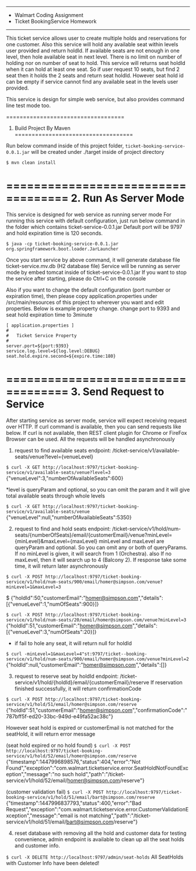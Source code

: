 **********************************
*  Walmart Coding Assignment
*  Ticket BookingService Homework
**********************************

This ticket service allows user to create multiple holds and reservations for one customer.
Also this service will hold any available seat within levels user provided and return holdId.
If available seats are not enough in one level, then hole available seat in next level.
There is no limit on number of holding nor on number of seat to hold. This service will returns
seat holdId when it can hold at least one seat. So if user request 10 seats, but find 2 seat then
it holds the 2 seats and return seat holdId. However seat hold id can be empty if service cannot
find any available seat in the levels user provided.

This service is design for simple web service, but also provides command line test mode too.


===================================
1. Build Project By Maven
===================================

Run below command inside of this project folder, ```ticket-booking-service-0.0.1.jar``` will be created under ./target
inside of project directory

```$ mvn clean install```

===================================
2. Run As Server Mode
===================================

This service is designed for web service as running server mode
For running this service with default configuration, just run below command in the folder which contains ticket-service-0.0.1.jar
Default port will be 9797 and hold expiration time is 120 seconds.


```$ java -cp ticket-booking-service-0.0.1.jar org.springframework.boot.loader.JarLauncher```


Once you start service by above command, it will generate database file ticket-service.mv.db (H2 database file)
Service will be running as server mode by embed tomcat inside of ticket-service-0.0.1.jar
If you want to stop the service after starting, please do Ctrl+C on the console

Also if you want to change the default configuration (port number or expiration time), then please copy application.properties
under /src/main/resources of this project to wherever you want and edit properties.
Below is example property change. change port to 9393 and seat hold expiration time to 3minute

```
[ application.properties ]
#
#   Ticket Service Property
#
server.port=${port:9393}
service.log.level=${log.level:DEBUG}
seat.hold.expire.second=${expire.time:180}
```
===================================
3. Send Request to Service
===================================

After starting service as server mode, service will expect receiving request over HTTP.
If curl command is available, then you can send requests like below. If curl is not available, then REST client plugin for Chrome or FireFox
Browser can be used. All the requests will be handled asynchronously

1) request to find available seats
   endpoint: /ticket-service/v1/available-seats/venue?level={venueLevel}

```$ curl -X GET http://localhost:9797/ticket-booking-service/v1/available-seats/venue?level=3```
{"venueLevel":3,"numberOfAvailableSeats":600}


*level is queryParam and optional, so you can omit the param and it will give total available seats through whole levels

```$ curl -X GET http://localhost:9797/ticket-booking-service/v1/available-seats/venue```
{"venueLevel":null,"numberOfAvailableSeats":5350}



2) request to find and hold seats
   endpoint: /ticket-service/v1/hold/num-seats/{numberOfSeats}/email/{customerEmail}/venue?minLevel={minLevel}&maxLevel={maxLevel}
   minLevel and maxLevel are queryParam and optional. So you can omit any or both of queryParams.
   If no minLevel is given, it will search from 1 (Orchestra). also If no maxLevel,
   then it will search up to 4 (Balcony 2). If response take some time, it will return later asynchronously

```$ curl -X POST http://localhost:9797/ticket-booking-service/v1/hold/num-seats/900/email/homer@simpson.com/venue?minLevel=1&maxLevel=3```

$ {"holdId":50,"customerEmail":"homer@simpson.com","details":[{"venueLevel":1,"numOfSeats":900}]}


```$ curl -X POST http://localhost:9797/ticket-booking-service/v1/hold/num-seats/20/email/homer@simpson.com/venue?minLevel=3```
{"holdId":51,"customerEmail":"homer@simpson.com","details":[{"venueLevel":3,"numOfSeats":20}]}

* if fail to hole any seat, it will return null for holdId

```$ curl -minLevel=1&maxLevel=4"st:9797/ticket--booking-service/v1/hold/num-seats/900/email/homer@simpson.com/venue?minLevel=2```
{"holdId":null,"customerEmail":"homer@simpson.com","details":[]}


3) request to reserve seat by holdId
   endpoint: /ticket-service/v1/hold/{holdId}/email/{customerEmail}/reserve
   If reservation finished successfully, it will return confirmationCode


```$ curl -X POST http://localhost:9797/ticket-booking-service/v1/hold/51/email/homer@simpson.com/reserve```
{"holdId":51,"customerEmail":"homer@simpson.com","confirmationCode":"787bff5f-ed20-33bc-949d-e49fa52ac38c"}


However seat hold is expired or customerEmail is not matched for the seatHold, it will return error message

(seat hold expired or no hold found)
```$ curl -X POST http://localhost:9797/ticket-booking-service/v1/hold/52/email/homer@simpson.com/reserve```
{"timestamp":1447996898576,"status":404,"error":"Not Found","exception":"com.walmart.ticketservice.error.SeatHoldNotFoundException","message":"no such hold","path":"/ticket-service/v1/hold/52/email/homer@simpson.com/reserve"}

(customer validation fail)
```$ curl -X POST http://localhost:9797/ticket-booking-service/v1/hold/51/email/bart@simpson.com/reserve```
{"timestamp":1447996837793,"status":400,"error":"Bad Request","exception":"com.walmart.ticketservice.error.CustomerValidationException","message":"email is not matching","path":"/ticket-service/v1/hold/51/email/bart@simpson.com/reserve"}



4) reset database with removing all the hold and customer data
 for testing convenience, admin endpoint is available to clean up all the seat holds and customer info.

```$ curl -X DELETE http://localhost:9797/admin/seat-holds```
All SeatHolds with Customer Info have been deleted!


